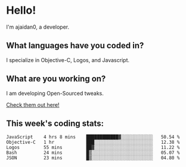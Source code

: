 # Hello!

I'm ajaidan0, a developer. 

## What languages have you coded in?

I specialize in Objective-C, Logos, and Javascript.

## What are you working on?

I am developing Open-Sourced tweaks.

[Check them out here!](https://github.com/ajaidan0/open-sourced-tweaks)

## This week's coding stats:
<!--START_SECTION:waka-->
```text
JavaScript    4 hrs 8 mins    ████████████▓░░░░░░░░░░░░   50.54 % 
Objective-C   1 hr            ███░░░░░░░░░░░░░░░░░░░░░░   12.38 % 
Logos         55 mins         ██▓░░░░░░░░░░░░░░░░░░░░░░   11.22 % 
Bash          24 mins         █▒░░░░░░░░░░░░░░░░░░░░░░░   05.07 % 
JSON          23 mins         █▒░░░░░░░░░░░░░░░░░░░░░░░   04.80 % 
```
<!--END_SECTION:waka-->
